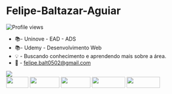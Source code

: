 # Felipe-Baltazar-Aguiar
![Profile views](https://gpvc.arturio.dev/prosukk)

- 📚- Uninove - EAD - ADS
- 📚- Udemy - Desenvolvimento Web
- 💡 - Buscando conhecimento e aprendendo mais sobre a área.
- 📧 - felipe.balt0502@gmail.com
<div>
  <a href="https://www.linkedin.com/in/felipe-baltazar-87a2481ab/" target="_blank"><img src="https://img.shields.io/badge/LinkedIn-0077B5?style=for-the-badge&logo=linkedin&logoColor=white" target="_blank"></a>
  </div>
<div>
  <img aling="center" height="30" width="60" src="https://img.shields.io/badge/C%23-239120?style=for-the-badge&logo=c-sharp&logoColor=white">
  <img aling="center" height="30" width="80" src="https://img.shields.io/badge/Python-3776AB?style=for-the-badge&logo=python&logoColor=white">
  <img aling="right" height="30" width="80" src="https://img.shields.io/badge/CSS-239120?&style=for-the-badge&logo=css3&logoColor=white">
  <img aling="right" height="30" width="90" src="https://img.shields.io/badge/JavaScript-F7DF1E?style=for-the-badge&logo=javascript&logoColor=black">
  <img aling="right" height="30" width="90" src="https://img.shields.io/badge/MySQL-005C84?style=for-the-badge&logo=mysql&logoColor=white">
  </div>
